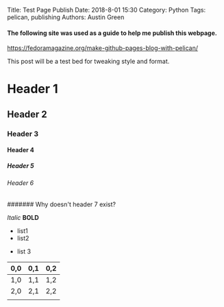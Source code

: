 Title: Test Page Publish
Date: 2018-8-01 15:30
Category: Python
Tags: pelican, publishing
Authors: Austin Green

#### The following site was used as a guide to help me publish this webpage.

https://fedoramagazine.org/make-github-pages-blog-with-pelican/

This post will be a test bed for tweaking style and format.

# Header 1
## Header 2
### Header 3
#### Header 4
##### Header 5
###### Header 6

####### Why doesn't header 7 exist?

*Italic*
**BOLD**

* list1
* list2
- list 3

| 0,0 | 0,1 | 0,2 |
|-----|-----|-----|
| 1,0 | 1,1 | 1,2 |
| 2,0 | 2,1 | 2,2 |
|     |     |     |
